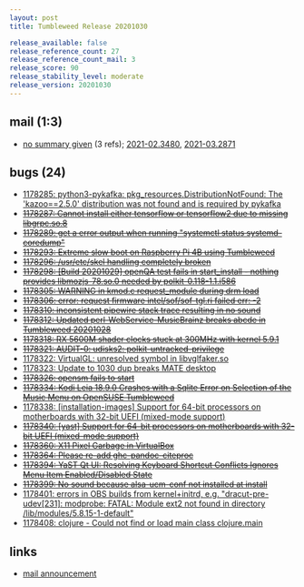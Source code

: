 ```yaml
---
layout: post
title: Tumbleweed Release 20201030

release_available: false
release_reference_count: 27
release_reference_count_mail: 3
release_score: 90
release_stability_level: moderate
release_version: 20201030
---
```


## mail (1:3)

- [no summary given](https://github.com/boombatower/tumbleweed-review/issues/10) (3 refs); [2021-02.3480](https://github.com/boombatower/tumbleweed-review/issues/10), [2021-03.2871](https://github.com/boombatower/tumbleweed-review/issues/10)

## bugs (24)

<!--more-->

- [1178285: python3-pykafka: pkg_resources.DistributionNotFound: The 'kazoo==2.5.0' distribution was not found and is required by pykafka](https://bugzilla.opensuse.org/show_bug.cgi?id=1178285)
- ~~[1178287: Cannot install either tensorflow or tensorflow2 due to missing libgrpc.so.8](https://bugzilla.opensuse.org/show_bug.cgi?id=1178287)~~
- ~~[1178289: get a error output when running "systemctl status systemd-coredump"](https://bugzilla.opensuse.org/show_bug.cgi?id=1178289)~~
- ~~[1178293: Extreme slow boot on Raspberry Pi 4B using Tumbleweed](https://bugzilla.opensuse.org/show_bug.cgi?id=1178293)~~
- ~~[1178296: /usr/etc/skel handling completely broken](https://bugzilla.opensuse.org/show_bug.cgi?id=1178296)~~
- ~~[1178298: \[Build 20201029\] openQA test fails in start_install - nothing provides libmozjs-78.so.0 needed by polkit-0.118-1.1.i586](https://bugzilla.opensuse.org/show_bug.cgi?id=1178298)~~
- ~~[1178305: WARNING in kmod.c request_module during drm load](https://bugzilla.opensuse.org/show_bug.cgi?id=1178305)~~
- ~~[1178306: error: request firmware intel/sof/sof-tgl.ri failed err: -2](https://bugzilla.opensuse.org/show_bug.cgi?id=1178306)~~
- ~~[1178310: inconsistent pipewire stack trace resulting in no sound](https://bugzilla.opensuse.org/show_bug.cgi?id=1178310)~~
- ~~[1178312: Updated perl-WebService-MusicBrainz breaks abcde in Tumbleweed 20201028](https://bugzilla.opensuse.org/show_bug.cgi?id=1178312)~~
- ~~[1178318: RX 5600M shader clocks stuck at 300MHz with kernel 5.9.1](https://bugzilla.opensuse.org/show_bug.cgi?id=1178318)~~
- ~~[1178321: AUDIT-0: udisks2: polkit-untracked-privilege](https://bugzilla.opensuse.org/show_bug.cgi?id=1178321)~~
- [1178322: VirtualGL: unresolved symbol in libvglfaker.so](https://bugzilla.opensuse.org/show_bug.cgi?id=1178322)
- [1178323: Update to 1030 dup breaks MATE desktop](https://bugzilla.opensuse.org/show_bug.cgi?id=1178323)
- ~~[1178326: opensm fails to start](https://bugzilla.opensuse.org/show_bug.cgi?id=1178326)~~
- ~~[1178334: Kodi Leia 18.9.0 Crashes with a Sqlite Error on Selection of the Music Menu on OpenSUSE Tumbleweed](https://bugzilla.opensuse.org/show_bug.cgi?id=1178334)~~
- [1178338: \[installation-images\] Support for 64-bit processors on motherboards with 32-bit UEFI (mixed-mode support)](https://bugzilla.opensuse.org/show_bug.cgi?id=1178338)
- ~~[1178340: \[yast\] Support for 64-bit processors on motherboards with 32-bit UEFI (mixed-mode support)](https://bugzilla.opensuse.org/show_bug.cgi?id=1178340)~~
- ~~[1178360: X11 Pixel Garbage in VirtualBox](https://bugzilla.opensuse.org/show_bug.cgi?id=1178360)~~
- ~~[1178364: Please re-add ghc-pandoc-citeproc](https://bugzilla.opensuse.org/show_bug.cgi?id=1178364)~~
- ~~[1178394: YaST Qt UI: Resolving Keyboard Shortcut Conflicts Ignores Menu Item Enabled/Disabled State](https://bugzilla.opensuse.org/show_bug.cgi?id=1178394)~~
- ~~[1178399: No sound because alsa-ucm-conf not installed at install](https://bugzilla.opensuse.org/show_bug.cgi?id=1178399)~~
- [1178401: errors in OBS builds from kernel+initrd, e.g. "dracut-pre-udev\[231\]: modprobe: FATAL: Module ext2 not found in directory /lib/modules/5.8.15-1-default"](https://bugzilla.opensuse.org/show_bug.cgi?id=1178401)
- [1178408: clojure -  Could not find or load main class clojure.main](https://bugzilla.opensuse.org/show_bug.cgi?id=1178408)



## links

- [mail announcement](https://github.com/boombatower/tumbleweed-review/issues/10)
